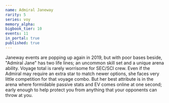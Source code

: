 ```yaml
---
name: Admiral Janeway
rarity: 5
series: voy
memory_alpha:
bigbook_tier: 10
events: 11
in_portal: true
published: true
---
```


Janeway events are popping up again in 2019, but with poor bases beside, "Admiral Jane" has two life lines; an uncommon skill set and a unique arena ability. Voyage total is rarely worrisome for SEC/SCI crew. Even if the Admiral may require an extra star to match newer options, she faces very little competition for that voyage combo. But her best attribute is in the arena where formidable passive stats and EV comes online at one second; early enough to help protect you from anything that your opponents can throw at you.
